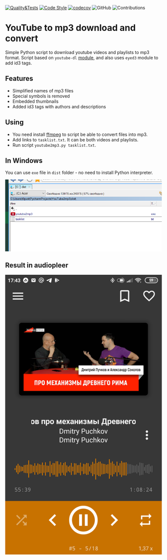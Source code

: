 [![Quality&Tests](https://github.com/vol1ura/youtube2mp3/actions/workflows/python-app.yml/badge.svg)](https://github.com/vol1ura/youtube2mp3/actions/workflows/python-app.yml)
[![Code Style](https://img.shields.io/badge/Code%20Style-PEP%208-blueviolet)](https://www.python.org/dev/peps/pep-0008/)
[![codecov](https://codecov.io/gh/vol1ura/youtube2mp3/branch/master/graph/badge.svg)](https://codecov.io/gh/vol1ura/youtube2mp3)
![GitHub](https://img.shields.io/github/license/vol1ura/youtube2mp3)
![Contributions](https://img.shields.io/badge/Contributions-Welcome-brightgreen)

# YouTube to mp3 download and convert
Simple Python script to download youtube videos and playlists to mp3 format.
Script based on `youtube-dl` [module](https://github.com/ytdl-org/youtube-dl), and also uses `eyed3` module to add id3 tags.

## Features
* Simplified names of mp3 files 
* Special symbols is removed
* Embedded thumbnails
* Added id3 tags with authors and descriptions

## Using
* You need install [ffmpeg](https://www.ffmpeg.org/) to script be able to convert files into mp3.
* Add links to `tasklist.txt`. It can be both videos and playlists.
* Run script `youtube2mp3.py tasklist.txt`.

## In Windows
You can use `exe` file in `dist` folder - no need to install Python interpreter.

![Executable](pics/pic1.png)

## Result in audiopleer

![Executable](pics/pic2.png)
